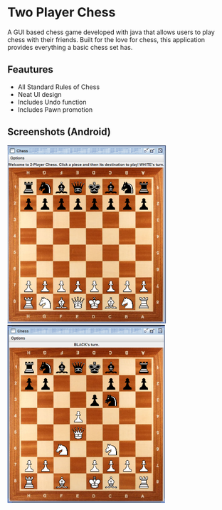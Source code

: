 # Two Player Chess

A GUI based chess game developed with java that allows users to play chess with their friends. Built for the love for chess, this application provides everything a basic chess set has.

## Feautures

* All Standard Rules of Chess
* Neat UI design
* Includes Undo function
* Includes Pawn promotion


## Screenshots (Android)

<img src="lib/screenshots/s1.png" height=400em> <img src="lib/screenshots/s2.png" height=400em>




